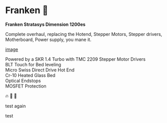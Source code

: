 # Franken  :rocket:
**Franken Stratasys Dimension 1200es**  

Complete overhaul, replacing the Hotend, Stepper Motors, Stepper drivers, Motherboard, Power supply, you mane it. 


[image](https://user-images.githubusercontent.com/18175813/110194259-b1ed7e80-7e05-11eb-9c98-d722472cf591.png)

Powered by a SKR 1.4 Turbo with TMC 2209 Stepper Motor Drivers  
BLT Touch for Bed leveling  
Micro Swiss Direct Drive Hot End  
Cr-10 Heated Glass Bed  
Optical Endstops  
MOSFET Protection


:fire:
:palm_tree:
:palm_tree:


test again  

test


